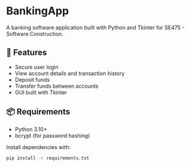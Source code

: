 # BankingApp

A banking software application built with Python and Tkinter for SE475 - Software Construction.

## 🧾 Features

- Secure user login
- View account details and transaction history
- Deposit funds
- Transfer funds between accounts
- GUI built with Tkinter

## 📦 Requirements

- Python 3.10+
- bcrypt (for password hashing)

Install dependencies with:

```bash
pip install -r requirements.txt
